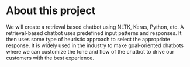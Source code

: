 # About this project
We will create a retrieval based chatbot using NLTK, Keras, Python, etc. A retrieval-based chatbot uses predefined input patterns and responses. It then uses some type of heuristic approach to select the appropriate response. It is widely used in the industry to make goal-oriented chatbots where we can customize the tone and flow of the chatbot to drive our customers with the best experience. 
